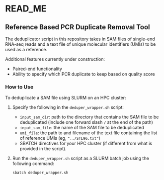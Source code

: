 # READ_ME

## Reference Based PCR Duplicate Removal Tool

The deduplicator script in this repository takes in SAM files of single-end RNA-seq reads and a text file of unique molecular identifiers (UMIs) to be used as a reference. 

Additional features currently under construction:
- Paired-end functionality
- Ability to specify which PCR duplicate to keep based on quality score

### How to Use

To deduplicate a SAM file using SLURM on an HPC cluster:

1. Specify the following in the `deduper_wrapper.sh` script:
    - `input_sam_dir`: path to the directory that contains the SAM file to be deduplicated (include one forward slash `/` at the end of the path)
    - `input_sam_file`: the name of the SAM file to be deduplicated
    - `umi_file`: the path to and filename of the text file containing the list of reference UMIs (eg, `"../STL96.txt"`)
    - SBATCH directives for your HPC cluster (if different from what is provided in the script).

2. Run the `deduper_wrapper.sh` script as a SLURM batch job using the following command:

    `sbatch deduper_wrapper.sh`
